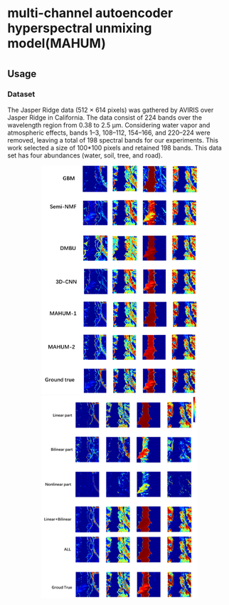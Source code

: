 # multi-channel autoencoder hyperspectral unmixing model(MAHUM)
#


Usage
---------------------
### Dataset
The Jasper Ridge data (512 × 614 pixels) was gathered by AVIRIS over Jasper Ridge in California. The data consist of 224 bands over the wavelength region from 0.38 to 2.5 μm. Considering water vapor and atmospheric effects, bands 1–3, 108–112, 154–166, and 220–224 were removed, leaving a total of 198 spectral bands for our experiments. This work selected a size of 100*100 pixels and retained 198 bands. This data set has four abundances (water, soil, tree, and road).

<p align="center">
<img src="./result1.png" alt="drawing" width="350"/>

<img src="./result2.png" alt="drawing" width="350"/>
